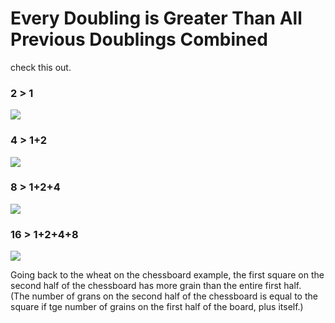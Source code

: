 # Every Doubling is Greater Than All Previous Doublings Combined



check this out.

### 2 > 1

![](https://s3.amazonaws.com/img.courses.warmersun.com/progressandpredictions/expSlide1.png)

### 4 > 1+2&#x20;

![](https://s3.amazonaws.com/img.courses.warmersun.com/progressandpredictions/expSlide2.png)

### 8 > 1+2+4

![](https://s3.amazonaws.com/img.courses.warmersun.com/progressandpredictions/expSlide3.png)

### 16 > 1+2+4+8

![](https://s3.amazonaws.com/img.courses.warmersun.com/progressandpredictions/expSlide4.png)

Going back to the wheat on the chessboard example, the first square on the second half of the chessboard has more grain than the entire first half. \
(The number of grans on the second half of the chessboard is equal to the square if tge number of grains on the first half of the board, plus itself.)
